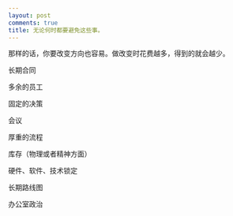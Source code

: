 ```yaml
---
layout: post
comments: true
title: 无论何时都要避免这些事。
---
```




那样的话，你要改变方向也容易。做改变时花费越多，得到的就会越少。



长期合同

多余的员工

固定的决策

会议

厚重的流程

库存（物理或者精神方面）

硬件、软件、技术锁定

长期路线图

办公室政治


